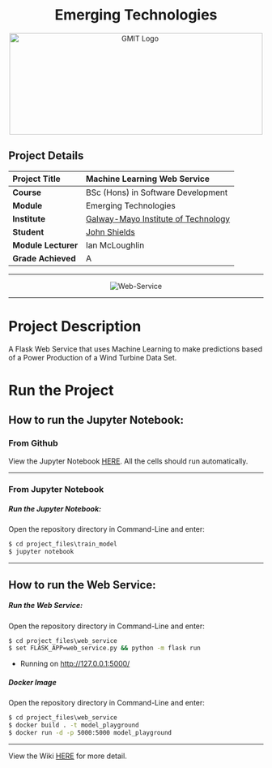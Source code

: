 <h1 align="center">Emerging Technologies</h1>

<a href="https://www.gmit.ie/" >
<p align="center"><img src="https://i.ibb.co/f1ZQSkt/logo-gmit.png"
alt="GMIT Logo" width="500" height="200"/>
</p></a>

## Project Details
| **Project Title** | Machine Learning Web Service |
| :------------- |:-------------|
| **Course**              | BSc (Hons) in Software Development |
| **Module**              | Emerging Technologies |
| **Institute**           | [Galway-Mayo Institute of Technology](https://www.gmit.ie/) |
| **Student**            | [John Shields](https://github.com/johnshields) |
| **Module Lecturer**     | Ian McLoughlin |
| **Grade Achieved**      | A |
***

<p align="center"><img src="https://user-images.githubusercontent.com/26766163/111083744-e993af00-8506-11eb-9688-401a7d38dcf5.png"
alt="Web-Service"/>
  
***
# Project Description 
A Flask Web Service that uses Machine Learning to make predictions based of a Power Production of a Wind Turbine Data Set.

# Run the Project
## How to run the Jupyter Notebook:
### From Github
View the Jupyter Notebook [HERE](https://github.com/johnshields/ML-Web-Service/blob/main/project_files/train_model/train_model.ipynb). All the cells should run automatically.
***
### From Jupyter Notebook
##### Run the Jupyter Notebook:
Open the repository directory in Command-Line and enter:
```cmd
$ cd project_files\train_model
$ jupyter notebook
```
***

## How to run the Web Service:
##### Run the Web Service:
Open the repository directory in Command-Line and enter:
```cmd
$ cd project_files\web_service
$ set FLASK_APP=web_service.py && python -m flask run
```
* Running on http://127.0.0.1:5000/

##### Docker Image
Open the repository directory in Command-Line and enter:
```cmd
$ cd project_files\web_service
$ docker build . -t model_playground
$ docker run -d -p 5000:5000 model_playground
```
***
View the Wiki [HERE](https://github.com/johnshields/ML-Web-Service/wiki) for more detail.

